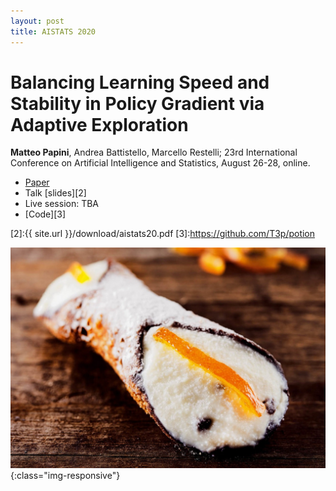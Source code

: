 ```yaml
---
layout: post
title: AISTATS 2020
---
```

# Balancing Learning Speed and Stability in Policy Gradient via Adaptive Exploration
**Matteo Papini**, Andrea Battistello, Marcello Restelli; 23rd International Conference on Artificial Intelligence and Statistics, August 26-28, online.

* [Paper][1]
* Talk [slides][2]
* Live session: TBA
* [Code][3]

[1]:http://proceedings.mlr.press/v108/papini20a.html
[2]:{{ site.url }}/download/aistats20.pdf
[3]:https://github.com/T3p/potion

![image-title-here](../images/cannolo.jpg){:class="img-responsive"}
